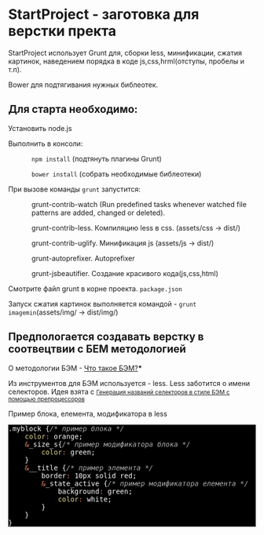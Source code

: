 <h1>StartProject - заготовка для верстки пректа</h1>
<p>StartProject использует Grunt для, сборки less, минификации, сжатия картинок, наведением порядка в коде js,css,hrml(отступы, пробелы и т.п).</p>
<p>Bower для подтягивания нужных библеотек.</p>
<h2>Для старта необходимо:</h2>
<p>Установить node.js</p>
<p>Выполнить в консоли: 
<ul>
	<ol><code>npm install</code> (подтянуть плагины Grunt)</ol> 
	<ol><code>bower install</code> (собрать необходимые библеотеки)</ol>
</ul>
<p>При вызове команды <code>grunt</code> запустится:</p>
<ul>
	<ol>grunt-contrib-watch (Run predefined tasks whenever watched file patterns are added, changed or deleted).</ol>
	<ol>grunt-contrib-less. Компиляцию less в css. (assets/css -> dist/)</ol>
	<ol>grunt-contrib-uglify. Минификация js (assets/js -> dist/)</ol>
	<ol>grunt-autoprefixer. Autoprefixer </ol>
    <ol>grunt-jsbeautifier. Создание красивого кода(js,css,html)</ol>
</ul>
<p>Смотрите файл grunt в корне проекта. <code>package.json</code></p>
<p>Запуск сжатия картинок выполняется командой - <code>grunt imagemin</code>(assets/img/ -> dist/img/)</p>
<h2>Предпологается создавать верстку в соотвецтвии с БЕМ методологией</h2>
<p>О методологии БЭМ - <a href="https://ru.bem.info/method/definitions/">Что такое БЭМ?</a><b>*</b></p>
<p>Из инструментов для БЭМ используется - less. Less заботится  о имени селекторов.
Идея взята с <a href="http://noteskeeper.ru/1139/"><small>Генерация названий селекторов в стиле БЭМ с помощью препроцессоров</small></a></p>
<p>Пример блока, елемента, модификатора в less</p>
<p><pre style="background:#000;color:#f8f8f8">.myblock {<span style="color:#aeaeae;font-style:italic">/* пример блока */</span>
    <span style="color:#dad085">color</span><span style="color:#e28964">:</span> orange;
    <span style="color:#e28964">&amp;</span>_size_s{<span style="color:#aeaeae;font-style:italic">/* пример модификатора блока */</span>
        <span style="color:#dad085">color</span><span style="color:#e28964">:</span> green;
    }
    <span style="color:#e28964">&amp;</span>__title {<span style="color:#aeaeae;font-style:italic">/* пример элемента */</span>
        border<span style="color:#e28964">:</span> 10px solid red;
        <span style="color:#e28964">&amp;</span>_state_active {<span style="color:#aeaeae;font-style:italic">/* пример модификатора елемента */</span>
            background<span style="color:#e28964">:</span> green;
            <span style="color:#dad085">color</span><span style="color:#e28964">:</span> white;
        }
    }
}
</pre></p>
